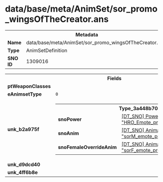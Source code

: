 <h1>data/base/meta/AnimSet/sor_promo_wingsOfTheCreator.ans</h1><table><tr><th colspan="100%">Metadata</th></tr><tr><td><b>Name</b></td><td>data/base/meta/AnimSet/sor_promo_wingsOfTheCreator.ans</td></tr><tr><td><b>Type</b></td><td>AnimSetDefinition</td></tr><tr><td><b>SNO ID</b></td><td>1309016</td></tr></table>

<table><tr><th colspan="100%">Fields</th></tr><tr><td><b>ptWeaponClasses</b></td><td></td></tr><tr><td><b>eAnimsetType</b></td><td><code>0</code></td></tr><tr><td><b>unk_b2a975f</b></td><td><table><tr><th colspan="100%">Type_3a448b70</th></tr><tr><td><b>snoPower</b></td><td><a href="..\Power\HRO_Emote_promo_wingsOfTheCreator.pow.md">[DT_SNO] Power: "HRO_Emote_promo_wingsOfTheCreator"</a></td></tr><tr><td><b>snoAnim</b></td><td><a href="..\Anim\sorM_emote_promo_wingsOfTheCreator.ani.md">[DT_SNO] Animation: "sorM_emote_promo_wingsOfTheCreator"</a></td></tr><tr><td><b>snoFemaleOverrideAnim</b></td><td><a href="..\Anim\sorF_emote_promo_wingsOfTheCreator.ani.md">[DT_SNO] Animation: "sorF_emote_promo_wingsOfTheCreator"</a></td></tr></table>


</td></tr><tr><td><b>unk_d9dcd40</b></td><td></td></tr><tr><td><b>unk_4ff6b8e</b></td><td></td></tr></table>


